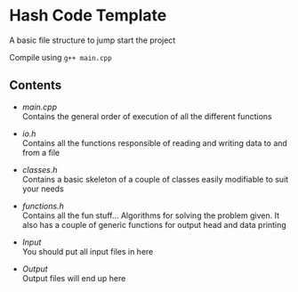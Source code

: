 # Hash Code Template

A basic file structure to jump start the project

Compile using `g++ main.cpp`

## Contents

-  _main.cpp_\
   Contains the general order of execution of all the different functions

-  _io.h_\
   Contains all the functions responsible of reading and writing data to and from a file

-  _classes.h_\
   Contains a basic skeleton of a couple of classes easily modifiable to suit your needs

-  _functions.h_\
   Contains all the fun stuff... Algorithms for solving the problem given. It also has a couple of generic functions for output head and data printing

-  _Input_\
   You should put all input files in here

-  _Output_\
   Output files will end up here
